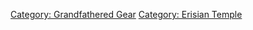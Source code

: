 [Category: Grandfathered Gear](Category:_Grandfathered_Gear "wikilink")
[Category: Erisian Temple](Category:_Erisian_Temple "wikilink")
